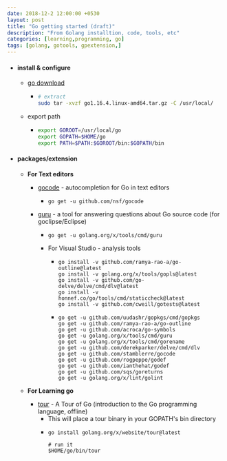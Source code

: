 ```yaml
---
date: 2018-12-2 12:00:00 +0530
layout: post
title: "Go getting started (draft)"
description: "From Golang installtion, code, tools, etc"
categories: [learning,programming, go]
tags: [golang, gotools, gpextension,]
---
```


- #### install & configure

  - [go download](https://golang.org/dl/)

      - ```bash
        # extract
        sudo tar -xvzf go1.16.4.linux-amd64.tar.gz -C /usr/local/
        ```
  - export path

      - ```bash
        export GOROOT=/usr/local/go
        export GOPATH=$HOME/go
        export PATH=$PATH:$GOROOT/bin:$GOPATH/bin
        ```

- #### packages/extension

  - **For Text editors**

    - [gocode](https://godoc.org/golang.org/x/tools/cmd/guru) - autocompletion for Go in text editors

      - ```
        go get -u github.com/nsf/gocode
        ```

    - [guru](https://godoc.org/golang.org/x/tools/cmd/guru) - a tool for answering questions about Go source code (for goclipse/Eclipse)

      - ```
        go get -u golang.org/x/tools/cmd/guru
        ```

      - For Visual Studio -  analysis tools

          - ```
            go install -v github.com/ramya-rao-a/go-outline@latest
            go install -v golang.org/x/tools/gopls@latest
            go install -v github.com/go-delve/delve/cmd/dlv@latest
            go install -v honnef.co/go/tools/cmd/staticcheck@latest
            go install -v github.com/cweill/gotests@latest
            ```
          - ```
            go get -u github.com/uudashr/gopkgs/cmd/gopkgs
            go get -u github.com/ramya-rao-a/go-outline
            go get -u github.com/acroca/go-symbols
            go get -u golang.org/x/tools/cmd/guru
            go get -u golang.org/x/tools/cmd/gorename
            go get -u github.com/derekparker/delve/cmd/dlv
            go get -u github.com/stamblerre/gocode
            go get -u github.com/rogpeppe/godef
            go get -u github.com/ianthehat/godef
            go get -u github.com/sqs/goreturns
            go get -u golang.org/x/lint/golint
            ```

  - **For Learning go**

    - [tour](https://go.dev/tour/welcome/3) - A Tour of Go (introduction to the Go programming language, offline)
      - This will place a tour binary in your GOPATH's bin directory
      - ```
        go install golang.org/x/website/tour@latest

        # run it
        $HOME/go/bin/tour
        ```
